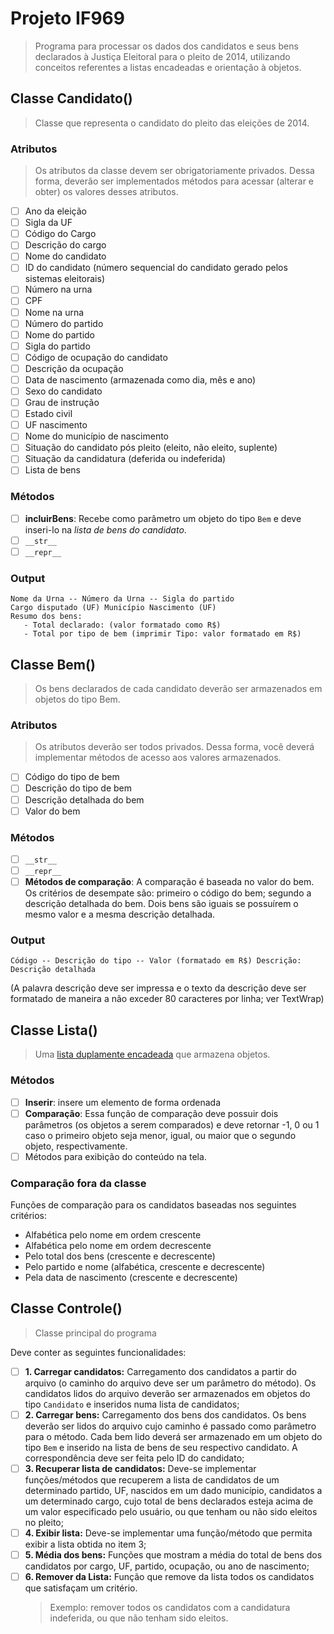 # Projeto IF969
> Programa para processar os dados dos candidatos e seus bens declarados à Justiça Eleitoral para o pleito de 2014, utilizando conceitos 
referentes a listas encadeadas e orientação à objetos.

## Classe Candidato()
> Classe que representa o candidato do pleito das eleições de 2014.

### Atributos
> Os atributos da classe devem ser obrigatoriamente privados. Dessa forma, deverão ser implementados métodos para acessar (alterar e obter)
os valores desses atributos.

- [ ] Ano da eleição
- [ ] Sigla da UF
- [ ] Código do Cargo
- [ ] Descrição do cargo
- [ ] Nome do candidato
- [ ] ID do candidato (número sequencial do candidato gerado pelos sistemas eleitorais)
- [ ] Número na urna
- [ ] CPF
- [ ] Nome na urna
- [ ] Número do partido
- [ ] Nome do partido
- [ ]  Sigla do partido
- [ ] Código de ocupação do candidato
- [ ] Descrição da ocupação
- [ ] Data de nascimento (armazenada como dia, mês e ano)
- [ ] Sexo do candidato
- [ ] Grau de instrução
- [ ] Estado civil
- [ ] UF nascimento
- [ ] Nome do município de nascimento
- [ ] Situação do candidato pós pleito (eleito, não eleito, suplente)
- [ ] Situação da candidatura (deferida ou indeferida)
- [ ] Lista de bens

### Métodos
- [ ] **incluirBens**: Recebe como parâmetro um objeto do tipo ```Bem``` e deve inseri-lo na *lista de bens do candidato*.
- [ ] ```__str__```
- [ ] ```__repr__```

### Output
```
Nome da Urna -- Número da Urna -- Sigla do partido
Cargo disputado (UF) Município Nascimento (UF)
Resumo dos bens:
   - Total declarado: (valor formatado como R$)
   - Total por tipo de bem (imprimir Tipo: valor formatado em R$)
```

## Classe Bem()
> Os bens declarados de cada candidato deverão ser armazenados em objetos do tipo Bem.

### Atributos
> Os atributos deverão ser todos privados. Dessa forma, você deverá implementar métodos de acesso aos valores armazenados.

- [ ] Código do tipo de bem
- [ ] Descrição do tipo de bem
- [ ] Descrição detalhada do bem
- [ ] Valor do bem

### Métodos
- [ ] ```__str__```
- [ ] ```__repr__```
- [ ] **Métodos de comparação**: A comparação é baseada no valor do bem. Os critérios de desempate são: primeiro o código do bem;
segundo a descrição detalhada do bem. Dois bens são iguais se possuírem o mesmo valor e a mesma descrição detalhada.

### Output
```
Código -- Descrição do tipo -- Valor (formatado em R$) Descrição: Descrição detalhada
```

(A palavra descrição deve ser impressa e o texto da descrição deve ser formatado de maneira a não exceder 80 caracteres por linha; ver 
TextWrap)

## Classe Lista()
> Uma [lista duplamente encadeada](https://github.com/pedrosena138/IF969-Algoritmos-e-Estrutura-de-Dados/tree/master/Estruturas-de-Dados#listas) que armazena objetos.

### Métodos
- [ ] **Inserir**: insere um elemento de forma ordenada
- [ ] **Comparação**: Essa função de comparação deve possuir dois parâmetros (os objetos a serem comparados) e deve retornar -1, 0 ou 1 caso o primeiro objeto seja menor, igual, ou maior que o segundo objeto, respectivamente.
- [ ] Métodos para exibição do conteúdo na tela.

### Comparação fora da classe
Funções de comparação para os candidatos baseadas nos seguintes critérios:

- Alfabética pelo nome em ordem crescente
- Alfabética pelo nome em ordem decrescente
- Pelo total dos bens (crescente e decrescente)
- Pelo partido e nome (alfabética, crescente e decrescente)
- Pela data de nascimento (crescente e decrescente)

## Classe Controle()
> Classe principal do programa

Deve conter as seguintes funcionalidades:

- [ ] **1. Carregar candidatos:** Carregamento dos candidatos a partir do arquivo (o caminho do arquivo deve ser um parâmetro do método).
Os candidatos lidos do arquivo deverão ser armazenados em objetos do tipo ```Candidato``` e inseridos numa lista de candidatos;
- [ ] **2. Carregar bens:** Carregamento dos bens dos candidatos. Os bens deverão ser lidos do arquivo cujo caminho é passado como
parâmetro para o método. Cada bem lido deverá ser armazenado em um objeto do tipo ```Bem``` e inserido na lista de bens de seu respectivo
candidato. A correspondência deve ser feita pelo ID do candidato;
- [ ] **3. Recuperar lista de candidatos:** Deve-se implementar funções/métodos que recuperem a lista de candidatos de um determinado
partido, UF, nascidos em um dado município, candidatos a um determinado cargo, cujo total de bens declarados esteja acima de um valor
especificado pelo usuário, ou que tenham ou não sido eleitos no pleito;
- [ ] **4. Exibir lista:** Deve-se implementar uma função/método que permita exibir a lista obtida no item 3;
- [ ] **5. Média dos bens:** Funções que mostram a média do total de bens dos candidatos por cargo, UF, partido, ocupação, ou ano de
nascimento;
- [ ] **6. Remover da Lista:** Função que remove da lista todos os candidatos que satisfaçam um critério.
   > Exemplo: remover todos os candidatos com a candidatura indeferida, ou que não tenham
sido eleitos.